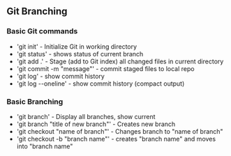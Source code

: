 ## Git Branching

### Basic Git commands
* 'git init' - Initialize Git in working directory
* 'git status' - shows status of current branch
* 'git add .' - Stage (add to Git index) all changed files in current directory
* 'git commit -m "message"' - commit staged files to local repo
* 'git log' - show commit history
* 'git log --oneline' - show commit history (compact output)

### Basic Branching
* 'git branch' - Display all branches, show current
* 'git branch "title of new branch"' - Creates new branch
* 'git checkout "name of branch"' - Changes branch to "name of branch"
* 'git checkout -b "branch name"' - creates "branch name" and moves into "branch name"
